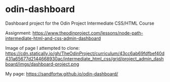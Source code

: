 # odin-dashboard
Dashboard project for the Odin Project Intermediate CSS/HTML Course

Assignment: https://www.theodinproject.com/lessons/node-path-intermediate-html-and-css-admin-dashboard

Image of page I attempted to clone: https://cdn.statically.io/gh/TheOdinProject/curriculum/43cc6ab69fdfbef40d431a65677d2144668930ac/intermediate_html_css/grid/project_admin_dashboard/imgs/dashboard-project.png

My page:
https://sandfortw.github.io/odin-dashboard/
